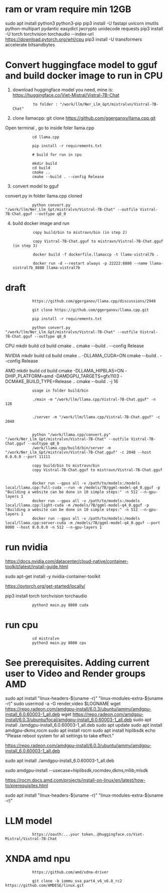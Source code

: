 # ram or vram require min 12GB

sudo apt install python3 python3-pip
pip3 install -U fastapi uvicorn imutils python-multipart pydantic easydict jwcrypto unidecode requests
pip3 install -U torch torchvision torchaudio --index-url https://download.pytorch.org/whl/cpu
pip3 install -U transformers accelerate bitsandbytes

# Convert huggingface model to gguf and build docker image to run in CPU

1. download huggingface model you need, mine is: https://huggingface.co/Viet-Mistral/Vistral-7B-Chat

                to folder : "/work/llm/Ner_Llm_Gpt/mistralvn/Vistral-7B-Chat"

2. clone llamacpp: git clone https://github.com/ggerganov/llama.cpp.git

Open terminal , go to inside foler llama.cpp

                cd llama.cpp

                pip install -r requirements.txt

                # build for run in cpu

                mkdir build
                cd build
                cmake ..
                cmake --build . --config Release

3. convert model to gguf

convert.py in folder llama.cpp cloned

                python convert.py "/work/llm/Ner_Llm_Gpt/mistralvn/Vistral-7B-Chat" --outfile Vistral-7B-Chat.gguf --outtype q8_0

4. build docker image and run

                
                copy build/bin to mistravn/bin (in step 2)

                copy Vistral-7B-Chat.gguf to mistravn/Vistral-7B-Chat.gguf (in step 3)

                docker build -f dockerfile.llamaccp -t llama-vistral7b .

                docker run -d --restart always -p 22222:8880 --name llama-vistral7b_8880 llama-vistral7b
                

# draft                

                https://github.com/ggerganov/llama.cpp/discussions/2948

                git clone https://github.com/ggerganov/llama.cpp.git

                pip install -r requirements.txt

                python convert.py "/work/llm/Ner_Llm_Gpt/mistralvn/Vistral-7B-Chat" --outfile Vistral-7B-Chat.gguf --outtype q8_0

CPU
                mkdir build
                cd build
                cmake ..
                cmake --build . --config Release

NVIDIA
                mkdir build
                cd build
                cmake .. -DLLAMA_CUDA=ON
                cmake --build . --config Release

AMD
                mkdir build
                cd build
                cmake -DLLAMA_HIPBLAS=ON -DHIP_PLATFORM=amd -DAMDGPU_TARGETS=gfx1103 -DCMAKE_BUILD_TYPE=Release ..
                cmake --build . -j 16 


                usage in folder build/bin

                ./main -m "/work/llm/llama.cpp/Vistral-7B-Chat.gguf" -n 128


                ./server -m "/work/llm/llama.cpp/Vistral-7B-Chat.gguf" -c 2048


                python "/work/llama.cpp/convert.py" "/work/Ner_Llm_Gpt/mistralvn/Vistral-7B-Chat" --outfile Vistral-7B-Chat.gguf --outtype q8_0
                /work/llama.cpp/build/bin/server -m "/work/Ner_Llm_Gpt/mistralvn/Vistral-7B-Chat.gguf" -c 2048 --host 0.0.0.0 --port 11111

                copy build/bin to mistravn/bin
                copy Vistral-7B-Chat.gguf to mistravn/Vistral-7B-Chat.gguf


                docker run --gpus all -v /path/to/models:/models local/llama.cpp:full-cuda --run -m /models/7B/ggml-model-q4_0.gguf -p "Building a website can be done in 10 simple steps:" -n 512 --n-gpu-layers 1
                docker run --gpus all -v /path/to/models:/models local/llama.cpp:light-cuda -m /models/7B/ggml-model-q4_0.gguf -p "Building a website can be done in 10 simple steps:" -n 512 --n-gpu-layers 1
                docker run --gpus all -v /path/to/models:/models local/llama.cpp:server-cuda -m /models/7B/ggml-model-q4_0.gguf --port 8000 --host 0.0.0.0 -n 512 --n-gpu-layers 1


# run nvidia

https://docs.nvidia.com/datacenter/cloud-native/container-toolkit/latest/install-guide.html

sudo apt-get install -y nvidia-container-toolkit

https://pytorch.org/get-started/locally/

pip3 install torch torchvision torchaudio

                python3 main.py 8080 cuda

# run cpu

                cd mistralvn
                python3 main.py 8080 cpu


# See prerequisites. Adding current user to Video and Render groups AMD

sudo apt install "linux-headers-$(uname -r)" "linux-modules-extra-$(uname -r)"
sudo usermod -a -G render,video $LOGNAME
wget https://repo.radeon.com/amdgpu-install/6.0.3/ubuntu/jammy/amdgpu-install_6.0.60003-1_all.deb
wget https://repo.radeon.com/amdgpu-install/6.0.3/ubuntu/focal/amdgpu-install_6.0.60003-1_all.deb
sudo apt install ./amdgpu-install_6.0.60003-1_all.deb
sudo apt update
sudo apt install amdgpu-dkms,rocm
sudo apt install rocm
sudo apt install hiplibsdk
echo "Please reboot system for all settings to take effect."

https://repo.radeon.com/amdgpu-install/6.0.3/ubuntu/jammy/amdgpu-install_6.0.60003-1_all.deb

sudo apt install ./amdgpu-install_6.0.60003-1_all.deb

sudo amdgpu-install --usecase=hiplibsdk,rocmdev,dkms,mllib,mlsdk 

https://rocm.docs.amd.com/projects/install-on-linux/en/latest/how-to/prerequisites.html

sudo apt install "linux-headers-$(uname -r)" "linux-modules-extra-$(uname -r)"

# LLM model


                https://oauth:...your token..@huggingface.co/Viet-Mistral/Vistral-7B-Chat

# XNDA amd npu

                https://github.com/amd/xdna-driver

                git clone -b iommu_sva_part4_v6_v6.8_rc2 https://github.com/AMDESE/linux.git